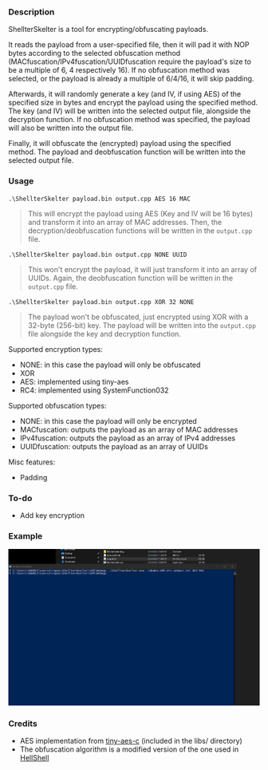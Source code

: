 ### Description

ShellterSkelter is a tool for encrypting/obfuscating payloads. 

It reads the payload from a user-specified file, then it will pad it with NOP bytes according to the selected obfuscation method (MACfuscation/IPv4fuscation/UUIDfuscation require the payload's size to be a multiple of 6, 4 respectively 16). If no obfuscation method was selected, or the payload is already a multiple of 6/4/16, it will skip padding. 

Afterwards, it will randomly generate a key (and IV, if using AES) of the specified size in bytes and encrypt the payload using the specified method. The key (and IV) will be written into the selected output file, alongside the decryption function. If no obfuscation method was specified, the payload will also be written into the output file.

Finally, it will obfuscate the (encrypted) payload using the specified method. The payload and deobfuscation function will be written into the selected output file.

### Usage

```
.\ShellterSkelter payload.bin output.cpp AES 16 MAC
```
> This will encrypt the payload using AES (Key and IV will be 16 bytes) and transform it into an array of MAC addresses. Then, the decryption/deobfuscation functions will be written in the `output.cpp` file.

```
.\ShellterSkelter payload.bin output.cpp NONE UUID
```
> This won't encrypt the payload, it will just transform it into an array of UUIDs. Again, the deobfuscation function will be written in the `output.cpp` file.

```
.\ShellterSkelter payload.bin output.cpp XOR 32 NONE
```
> The payload won't be obfuscated, just encrypted using XOR with a 32-byte (256-bit) key. The payload will be written into the `output.cpp` file alongside the key and decryption function.

Supported encryption types:
- NONE: in this case the payload will only be obfuscated
- XOR
- AES: implemented using tiny-aes
- RC4: implemented using SystemFunction032

Supported obfuscation types:
- NONE: in this case the payload will only be encrypted
- MACfuscation: outputs the payload as an array of MAC addresses 
- IPv4fuscation: outputs the payload as an array of IPv4 addresses
- UUIDfuscation: outputs the payload as an array of UUIDs

Misc features:
- Padding

### To-do

- Add key encryption

### Example

![ShellterSkelter](Images/ExampleUsage.gif)

### Credits

 - AES implementation from [tiny-aes-c](https://github.com/kokke/tiny-AES-c) (included in the libs/ directory)
 - The obfuscation algorithm is a modified version of the one used in [HellShell](https://github.com/NUL0x4C/HellShell)
